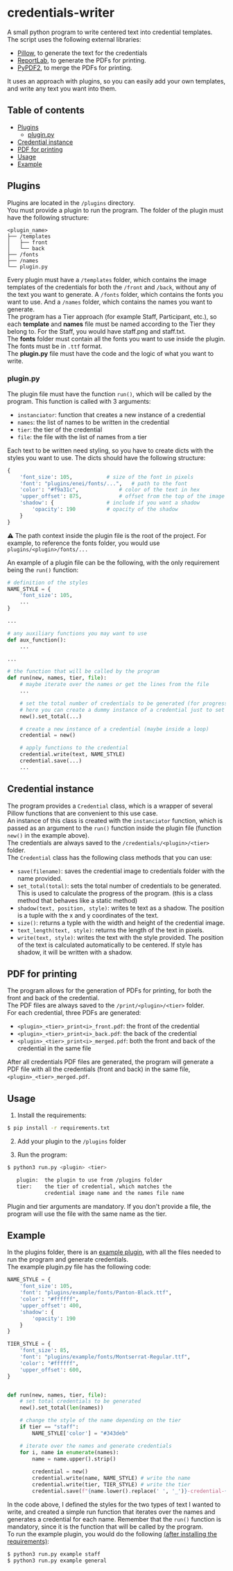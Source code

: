# credentials-writer

A small python program to write centered text into credential templates.  
The script uses the following external libraries:
- [Pillow](https://pillow.readthedocs.io/en/stable/), to generate the text for the credentials
- [ReportLab](https://docs.reportlab.com/reportlab/userguide/ch1_intro/), to generate the PDFs for printing.
- [PyPDF2](https://pypdf2.readthedocs.io/en/latest/), to merge the PDFs for printing.

It uses an approach with plugins, so you can easily add your own templates, and write any text you want into them.

## Table of contents

- [Plugins](#plugins)
  - [plugin.py](#pluginpy)
- [Credential instance](#credential-instance)
- [PDF for printing](#pdf-for-printing)
- [Usage](#usage)
- [Example](#example)

## Plugins

Plugins are located in the `/plugins` directory.  
You must provide a plugin to run the program. The folder of the plugin must have the following structure:

```
<plugin_name>
├── /templates
│   ├── front
│   └── back
├── /fonts
├── /names
└── plugin.py
```

Every plugin must have a `/templates` folder, which contains the image templates of the credentials for both the `/front` and `/back`, without any of the text you want to generate. A `/fonts` folder, which contains the fonts you want to use. And a `/names` folder, which contains the names you want to generate.  
The program has a Tier approach (for example Staff, Participant, etc.), so each **template** and **names** file must be named according to the Tier they belong to. For the Staff, you would have staff.png and staff.txt.  
The **fonts** folder must contain all the fonts you want to use inside the plugin. The fonts must be in `.ttf` format.  
The **plugin.py** file must have the code and the logic of what you want to write.

### plugin.py

The plugin file must have the function `run()`, which will be called by the program. This function is called with 3 arguments:
- `instanciator`: function that creates a new instance of a credential
- `names`: the list of names to be written in the credential
- `tier`: the tier of the credential
- `file`: the file with the list of names from a tier

Each text to be written need styling, so you have to create dicts with the styles you want to use. The dicts should have the following structure:

```python
{
	'font_size': 105, 			# size of the font in pixels
	'font': "plugins/enei/fonts/...", 	# path to the font
	'color': "#f9a31c", 			# color of the text in hex
	'upper_offset': 875, 			# offset from the top of the image in pixels
	'shadow': { 				# include if you want a shadow
		'opacity': 190 			# opacity of the shadow
	}
}
```

⚠️ The path context inside the plugin file is the root of the project. For example, to reference the fonts folder, you would use `plugins/<plugin>/fonts/...`  

An example of a plugin file can be the following, with the only requirement being the `run()` function:

```python
# definition of the styles
NAME_STYLE = {
	'font_size': 105,
	...
}

...

# any auxiliary functions you may want to use
def aux_function():
	...

...

# the function that will be called by the program
def run(new, names, tier, file):
	# maybe iterate over the names or get the lines from the file
	...

	# set the total number of credentials to be generated (for progress printing purposes)
	# here you can create a dummy instance of a credential just to set the total
	new().set_total(...)

	# create a new instance of a credential (maybe inside a loop)
	credential = new()

	# apply functions to the credential
	credential.write(text, NAME_STYLE)
	credential.save(...)
	...
```

## Credential instance

The program provides a `Credential` class, which is a wrapper of several Pillow functions that are convenient to this use case.  
An instance of this class is created with the `instanciator` function, which is passed as an argument to the `run()` function inside the plugin file (function `new()` in the example above).  
The credentials are always saved to the `/credentials/<plugin>/<tier>` folder.  
The `Credential` class has the following class methods that you can use:
- `save(filename)`: saves the credential image to credentials folder with the name provided.
- `set_total(total)`: sets the total number of credentials to be generated. This is used to calculate the progress of the program. (this is a class method that behaves like a static method)
- `shadow(text, position, style)`: writes te text as a shadow. The position is a tuple with the x and y coordinates of the text.
- `size()`: returns a typle with the width and height of the credential image.
- `text_length(text, style)`: returns the length of the text in pixels.
- `write(text, style)`: writes the text with the style provided. The position of the text is calculated automatically to be centered. If style has shadow, it will be written with a shadow.

## PDF for printing

The program allows for the generation of PDFs for printing, for both the front and back of the credential.  
The PDF files are always saved to the `/print/<plugin>/<tier>` folder.  
For each credential, three PDFs are generated:
- `<plugin>_<tier>_print<i>_front.pdf`: the front of the credential
- `<plugin>_<tier>_print<i>_back.pdf`: the back of the credential
- `<plugin>_<tier>_print<i>_merged.pdf`: both the front and back of the credential in the same file

After all credentials PDF files are generated, the program will generate a PDF file with all the credentials (front and back) in the same file, `<plugin>_<tier>_merged.pdf`.  

## Usage

1. Install the requirements:

```bash
$ pip install -r requirements.txt
```
2. Add your plugin to the `/plugins` folder

3. Run the program:

```bash
$ python3 run.py <plugin> <tier>

   plugin: 	the plugin to use from /plugins folder
   tier: 	the tier of credential, which matches the 
        	credential image name and the names file name
```

Plugin and tier arguments are mandatory. If you don't provide a file, the program will use the file with the same name as the tier.

## Example

In the plugins folder, there is an [example plugin](plugins/example), with all the files needed to run the program and generate credentials.  
The example plugin.py file has the following code:

```python
NAME_STYLE = {
	'font_size': 105,
	'font': "plugins/example/fonts/Panton-Black.ttf",
	'color': "#ffffff",
	'upper_offset': 400,
	'shadow': {
		'opacity': 190
	}
}

TIER_STYLE = {
	'font_size': 85,
	'font': "plugins/example/fonts/Montserrat-Regular.ttf",
	'color': "#ffffff",
	'upper_offset': 600,
}


def run(new, names, tier, file):
	# set total credentials to be generated
	new().set_total(len(names))

	# change the style of the name depending on the tier
	if tier == "staff":
		NAME_STYLE['color'] = "#343deb"

	# iterate over the names and generate credentials
	for i, name in enumerate(names):
		name = name.upper().strip()
		
		credential = new()
		credential.write(name, NAME_STYLE) # write the name
		credential.write(tier, TIER_STYLE) # write the tier
		credential.save(f"{name.lower().replace(' ', '_')}-credential-{i}")
```

In the code above, I defined the styles for the two types of text I wanted to write, and created a simple run function that iterates over the names and generates a credential for each name. Remember that the `run()` function is mandatory, since it is the function that will be called by the program.  
To run the example plugin, you would do the following [(after installing the requirements)](#usage):

```bash
$ python3 run.py example staff
$ python3 run.py example general
```